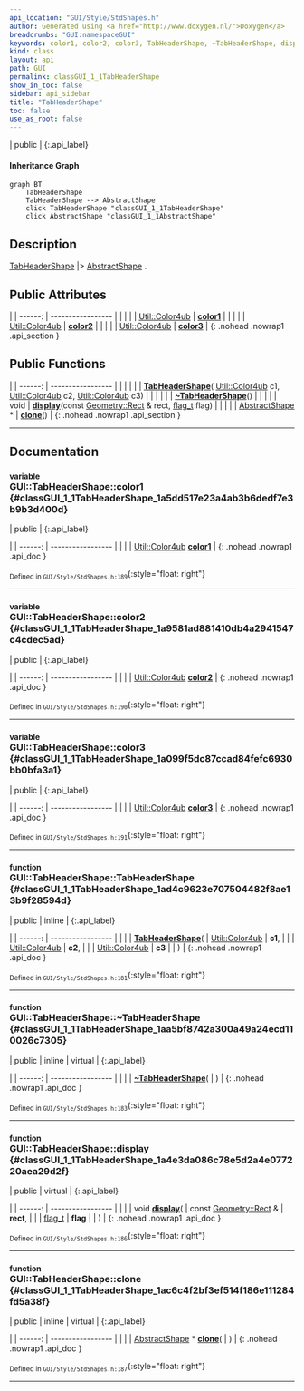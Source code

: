 ```yaml
---
api_location: "GUI/Style/StdShapes.h"
author: Generated using <a href="http://www.doxygen.nl/">Doxygen</a>
breadcrumbs: "GUI:namespaceGUI"
keywords: color1, color2, color3, TabHeaderShape, ~TabHeaderShape, display, clone
kind: class
layout: api
path: GUI
permalink: classGUI_1_1TabHeaderShape
show_in_toc: false
sidebar: api_sidebar
title: "TabHeaderShape"
toc: false
use_as_root: false
---
```


| public |
{:.api_label}

#### Inheritance Graph

```mermaid
graph BT
	TabHeaderShape
	TabHeaderShape --> AbstractShape
	click TabHeaderShape "classGUI_1_1TabHeaderShape"
	click AbstractShape "classGUI_1_1AbstractShape"
```

## Description

[TabHeaderShape](classGUI_1_1TabHeaderShape) |> [AbstractShape](classGUI_1_1AbstractShape) .



## Public Attributes

|
| ------: | ----------------- |
|  | |
| [Util::Color4ub](classUtil_1_1Color4ub) | **[color1](#classGUI_1_1TabHeaderShape_1a5dd517e23a4ab3b6dedf7e3b9b3d400d)**  |
|  | |
| [Util::Color4ub](classUtil_1_1Color4ub) | **[color2](#classGUI_1_1TabHeaderShape_1a9581ad881410db4a2941547c4cdec5ad)**  |
|  | |
| [Util::Color4ub](classUtil_1_1Color4ub) | **[color3](#classGUI_1_1TabHeaderShape_1a099f5dc87ccad84fefc6930bb0bfa3a1)**  |
{: .nohead .nowrap1 .api_section }


## Public Functions

|
| ------: | ----------------- |
|  | |
|  | **[TabHeaderShape](#classGUI_1_1TabHeaderShape_1ad4c9623e707504482f8ae13b9f28594d)**( [Util::Color4ub](classUtil_1_1Color4ub)  c1,  [Util::Color4ub](classUtil_1_1Color4ub)  c2,  [Util::Color4ub](classUtil_1_1Color4ub)  c3) |
|  | |
|  | **[~TabHeaderShape](#classGUI_1_1TabHeaderShape_1aa5bf8742a300a49a24ecd110026c7305)**() |
|  | |
| void | **[display](#classGUI_1_1TabHeaderShape_1a4e3da086c78e5d2a4e077220aea29d2f)**(const [Geometry::Rect](namespaceGeometry#namespaceGeometry_1acedeea2f6bddd99f077df6f73901a875) & rect,  [flag_t](classGUI_1_1AbstractShape#classGUI_1_1AbstractShape_1a30ae7217ac48efbb16cf6053706fead5)  flag) |
|  | |
| [AbstractShape](classGUI_1_1AbstractShape) * | **[clone](#classGUI_1_1TabHeaderShape_1ac6c4f2bf3ef514f186e111284fd5a38f)**() |
{: .nohead .nowrap1 .api_section }


-------------------------------------------------------------------

## Documentation

### <small>variable</small><br/> GUI::TabHeaderShape::color1 {#classGUI_1_1TabHeaderShape_1a5dd517e23a4ab3b6dedf7e3b9b3d400d}

| public |
{:.api_label}

|
| ------: | ----------------- |
|  |
| [Util::Color4ub](classUtil_1_1Color4ub) **[color1](#classGUI_1_1TabHeaderShape_1a5dd517e23a4ab3b6dedf7e3b9b3d400d)**  |
{: .nohead .nowrap1 .api_doc }





<sub>Defined in `GUI/Style/StdShapes.h:189`</sub>{:style="float: right"}

-------------------------------------------------------------------

### <small>variable</small><br/> GUI::TabHeaderShape::color2 {#classGUI_1_1TabHeaderShape_1a9581ad881410db4a2941547c4cdec5ad}

| public |
{:.api_label}

|
| ------: | ----------------- |
|  |
| [Util::Color4ub](classUtil_1_1Color4ub) **[color2](#classGUI_1_1TabHeaderShape_1a9581ad881410db4a2941547c4cdec5ad)**  |
{: .nohead .nowrap1 .api_doc }





<sub>Defined in `GUI/Style/StdShapes.h:190`</sub>{:style="float: right"}

-------------------------------------------------------------------

### <small>variable</small><br/> GUI::TabHeaderShape::color3 {#classGUI_1_1TabHeaderShape_1a099f5dc87ccad84fefc6930bb0bfa3a1}

| public |
{:.api_label}

|
| ------: | ----------------- |
|  |
| [Util::Color4ub](classUtil_1_1Color4ub) **[color3](#classGUI_1_1TabHeaderShape_1a099f5dc87ccad84fefc6930bb0bfa3a1)**  |
{: .nohead .nowrap1 .api_doc }





<sub>Defined in `GUI/Style/StdShapes.h:191`</sub>{:style="float: right"}

-------------------------------------------------------------------

### <small>function</small><br/> GUI::TabHeaderShape::TabHeaderShape {#classGUI_1_1TabHeaderShape_1ad4c9623e707504482f8ae13b9f28594d}

| public | inline |
{:.api_label}

|
| ------: | ----------------- |
|  |
|  **[TabHeaderShape](#classGUI_1_1TabHeaderShape_1ad4c9623e707504482f8ae13b9f28594d)**( |  [Util::Color4ub](classUtil_1_1Color4ub)  | **c1**, |
| |  [Util::Color4ub](classUtil_1_1Color4ub)  | **c2**, |
| |  [Util::Color4ub](classUtil_1_1Color4ub)  | **c3** |
|   ) |
{: .nohead .nowrap1 .api_doc }





<sub>Defined in `GUI/Style/StdShapes.h:181`</sub>{:style="float: right"}

-------------------------------------------------------------------

### <small>function</small><br/> GUI::TabHeaderShape::~TabHeaderShape {#classGUI_1_1TabHeaderShape_1aa5bf8742a300a49a24ecd110026c7305}

| public | inline | virtual |
{:.api_label}

|
| ------: | ----------------- |
|  |
|  **[~TabHeaderShape](#classGUI_1_1TabHeaderShape_1aa5bf8742a300a49a24ecd110026c7305)**( |  ) |
{: .nohead .nowrap1 .api_doc }





<sub>Defined in `GUI/Style/StdShapes.h:183`</sub>{:style="float: right"}

-------------------------------------------------------------------

### <small>function</small><br/> GUI::TabHeaderShape::display {#classGUI_1_1TabHeaderShape_1a4e3da086c78e5d2a4e077220aea29d2f}

| public | virtual |
{:.api_label}

|
| ------: | ----------------- |
|  |
| void **[display](#classGUI_1_1TabHeaderShape_1a4e3da086c78e5d2a4e077220aea29d2f)**( | const [Geometry::Rect](namespaceGeometry#namespaceGeometry_1acedeea2f6bddd99f077df6f73901a875) & | **rect**, |
| |  [flag_t](classGUI_1_1AbstractShape#classGUI_1_1AbstractShape_1a30ae7217ac48efbb16cf6053706fead5)  | **flag** |
|   ) |
{: .nohead .nowrap1 .api_doc }





<sub>Defined in `GUI/Style/StdShapes.h:186`</sub>{:style="float: right"}

-------------------------------------------------------------------

### <small>function</small><br/> GUI::TabHeaderShape::clone {#classGUI_1_1TabHeaderShape_1ac6c4f2bf3ef514f186e111284fd5a38f}

| public | inline | virtual |
{:.api_label}

|
| ------: | ----------------- |
|  |
| [AbstractShape](classGUI_1_1AbstractShape) * **[clone](#classGUI_1_1TabHeaderShape_1ac6c4f2bf3ef514f186e111284fd5a38f)**( |  ) |
{: .nohead .nowrap1 .api_doc }





<sub>Defined in `GUI/Style/StdShapes.h:187`</sub>{:style="float: right"}

-------------------------------------------------------------------

